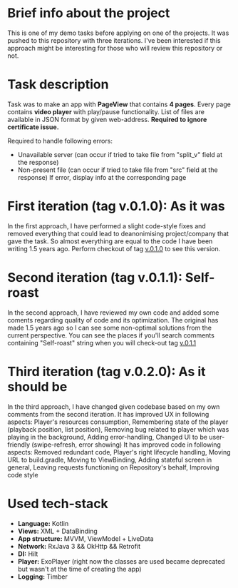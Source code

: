 # Brief info about the project

This is one of my demo tasks before applying on one of the projects. It was pushed to this repository with three iterations. I've been interested if this approach might be interesting for those who will review this repository or not. 

# Task description

Task was to make an app with **PageView** that contains **4 pages**. Every page contains **video player** with play/pause functionality. 
List of files are available in JSON format by given web-address. 
**Required to ignore certificate issue.**

Required to handle following errors: 
- Unavailable server (can occur if tried to take file from "split_v" field at the response)
- Non-present file (can occur if tried to take file from "src" field at the response)
If error, display info at the corresponding page

# First iteration (tag v.0.1.0): As it was
In the first approach, I have performed a slight code-style fixes and removed everything that could lead to deanonimising project/company that gave the task. So almost everything are equal to the code I have been writing 1.5 years ago. 
Perform checkout of tag [v.0.1.0](https://github.com/DmitSo/demo-app_video-player/releases/tag/v.0.1.0) to see this version.

# Second iteration (tag v.0.1.1): Self-roast
In the second approach, I have reviewed my own code and added some coments regarding quality of code and its optimization.
The original has made 1.5 years ago so I can see some non-optimal solutions from the current perspective.
You can see the places if you'll search comments containing "Self-roast" string when you will check-out tag [v.0.1.1](https://github.com/DmitSo/demo-app_video-player/releases/tag/v.0.1.1)

# Third iteration (tag v.0.2.0): As it should be
In the third approach, I have changed given codebase based on my own comments from the second iteration. 
It has improved UX in following aspects: Player's resources consumption, Remembering state of the player (playback position, list position), Removing bug related to player which was playing in the background, Adding error-handling, Changed UI to be user-friendly (swipe-refresh, error showing)
It has improved code in following aspects: Removed redundant code, Player's right lifecycle handling, Moving URL to build.gradle, Moving to ViewBinding, Adding stateful screen in general, Leaving requests functioning on Repository's behalf, Improving code style 

# Used tech-stack
* **Language:** Kotlin
* **Views:** XML + DataBinding
* **App structure:** MVVM, ViewModel + LiveData
* **Network:** RxJava 3 && OkHttp && Retrofit
* **DI:** Hilt
* **Player:** ExoPlayer (right now the classes are used became deprecated but wasn't at the time of creating the app)
* **Logging:** Timber

